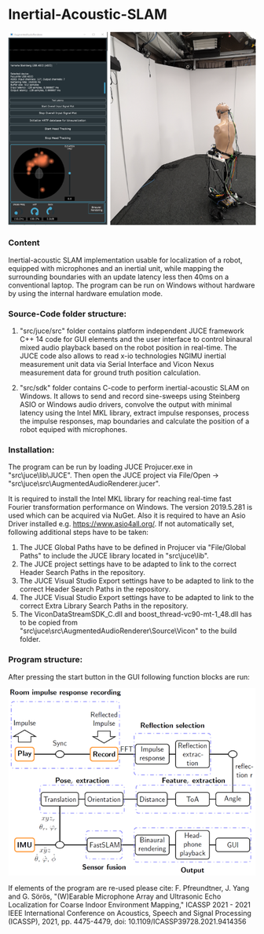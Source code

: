 # Inertial-Acoustic-SLAM
<p align="center">
<img src="images/app.png">
</p>


### Content
Inertial-acoustic SLAM implementation usable for localization of a robot, equipped with microphones and an inertial unit, while mapping the surrounding boundaries with an update latency less then 40ms on a conventional laptop.
The program can be run on Windows without hardware by using the internal hardware emulation mode.

### Source-Code folder structure:

1. "src/juce/src" folder contains platform independent JUCE framework C++ 14 code for GUI elements and the user interface to control binaural mixed audio playback based on the robot position in real-time. The JUCE code also allows to read x-io technologies NGIMU inertial measurement unit data via Serial Interface and Vicon Nexus measurement data for ground truth position calculation.

2. "src/sdk" folder contains C-code to perform inertial-acoustic SLAM on Windows. It allows to send and record sine-sweeps using Steinberg ASIO or Windows audio drivers, convolve the output with minimal latency using the Intel MKL library, extract impulse responses, process the impulse responses, map boundaries and calculate the position of a robot equiped with microphones.

### Installation:
The program can be run by loading JUCE Projucer.exe in "src\juce\lib\JUCE".
Then open the JUCE project via File/Open -> "src\juce\src\AugmentedAudioRenderer.jucer".

It is required to install the Intel MKL library for reaching real-time fast Fourier transformation performance on Windows. The version 2019.5.281 is used which can be acquired via NuGet. Also it is required to have an Asio Driver installed e.g. https://www.asio4all.org/.
If not automatically set, following additional steps have to be taken:

1. The JUCE Global Paths have to be defined in Projucer via "File/Global Paths" to include the JUCE library located in "src\juce\lib\".
2. The JUCE project settings have to be adapted to link to the correct Header Search Paths in the repository. 
3. The JUCE Visual Studio Export settings have to be adapted to link to the correct Header Search Paths in the repository. 
4. The JUCE Visual Studio Export settings have to be adapted to link to the correct Extra Library Search Paths in the repository. 
5. The ViconDataStreamSDK_C.dll and boost_thread-vc90-mt-1_48.dll has to be copied from "src\juce\src\AugmentedAudioRenderer\Source\Vicon" to the build folder.

### Program structure:
After pressing the start button in the GUI following function blocks are run:
<p align="center">
<img src="images/diagram.png">
</p>

If elements of the program are re-used please cite: 
F. Pfreundtner, J. Yang and G. Sörös, "(W)Earable Microphone Array and Ultrasonic Echo Localization for Coarse Indoor Environment Mapping," ICASSP 2021 - 2021 IEEE International Conference on Acoustics, Speech and Signal Processing (ICASSP), 2021, pp. 4475-4479, doi: 10.1109/ICASSP39728.2021.9414356

